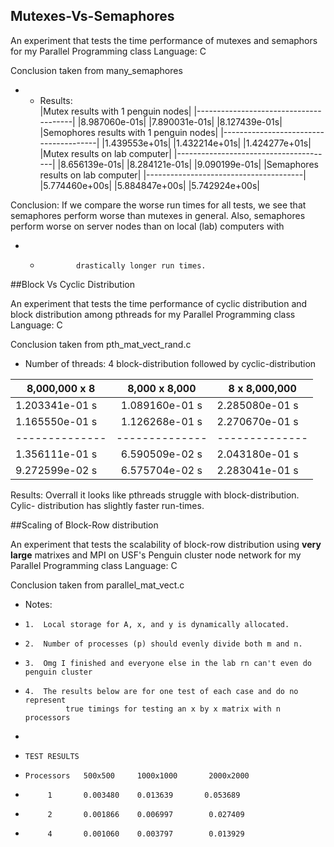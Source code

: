 ## Mutexes-Vs-Semaphores

An experiment that tests the time performance of mutexes and semaphors for my Parallel Programming class
Language: C

Conclusion taken from many_semaphores

+ * Results:  
|Mutex results with 1 penguin nodes|
|---------------------------------------|
|8.987060e-01s|
|7.890031e-01s|
|8.127439e-01s|
|Semophores results with 1 penguin nodes|
|---------------------------------------|
|1.439553e+01s|
|1.432214e+01s|
|1.424277e+01s|
|Mutex results on lab computer|
|---------------------------------------|
|8.656139e-01s|
|8.284121e-01s|
|9.090199e-01s|
|Semaphores results on lab computer|
|---------------------------------------|
|5.774460e+00s|
|5.884847e+00s|
|5.742924e+00s|
 
Conclusion: If we compare the worse run times for
 all tests, we see that semaphores perform
          worse than mutexes in general. Also, semaphores perform 
      worse on server nodes than on local (lab) computers with 
 + *             drastically longer run times.



##Block Vs Cyclic Distribution

An experiment that tests the time performance of cyclic distribution and block distribution among pthreads for my Parallel Programming class
Language: C


Conclusion taken from pth_mat_vect_rand.c

 *    Number of threads: 4
block-distribution followed by  cyclic-distribution

|8,000,000 x 8 |8,000 x 8,000 |8 x 8,000,000 |
|--------------|:--------------:|------------|
|1.203341e-01 s|1.089160e-01 s|2.285080e-01 s|
|1.165550e-01 s|1.126268e-01 s|2.270670e-01 s|
|--------------|--------------|--------------|
|1.356111e-01 s|6.590509e-02 s|2.043180e-01 s|
|9.272599e-02 s|6.575704e-02 s|2.283041e-01 s|


   Results:
 Overrall it looks like pthreads struggle with block-distribution. Cylic-
    distribution has slightly faster run-times.




##Scaling of Block-Row distribution

An experiment that tests the scalability of block-row distribution using **very large** matrixes and MPI on USF's Penguin cluster node network for my Parallel Programming class
Language: C

Conclusion taken from parallel_mat_vect.c 

 * Notes:  
 *     1.  Local storage for A, x, and y is dynamically allocated.
 *     2.  Number of processes (p) should evenly divide both m and n.
 *     3.  Omg I finished and everyone else in the lab rn can't even do penguin cluster
 *     4.  The results below are for one test of each case and do no represent
                true timings for testing an x by x matrix with n processors
 *
 *     TEST RESULTS
 *     Processors   500x500     1000x1000       2000x2000
 *          1       0.003480    0.013639       0.053689
 *          2       0.001866    0.006997        0.027409    
 *          4       0.001060    0.003797        0.013929    
